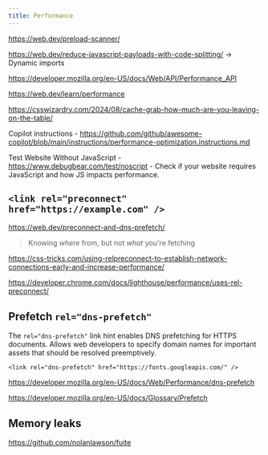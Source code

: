 ```yaml
---
title: Performance
---
```


https://web.dev/preload-scanner/

https://web.dev/reduce-javascript-payloads-with-code-splitting/ → Dynamic imports

https://developer.mozilla.org/en-US/docs/Web/API/Performance_API

https://web.dev/learn/performance

https://csswizardry.com/2024/08/cache-grab-how-much-are-you-leaving-on-the-table/

Copilot instructions - https://github.com/github/awesome-copilot/blob/main/instructions/performance-optimization.instructions.md

Test Website Without JavaScript - https://www.debugbear.com/test/noscript - Check if your website requires JavaScript and how JS impacts performance.

## `<link rel="preconnect" href="https://example.com" />`

https://web.dev/preconnect-and-dns-prefetch/

> Knowing _where_ from, but not _what_ you're fetching

https://css-tricks.com/using-relpreconnect-to-establish-network-connections-early-and-increase-performance/

https://developer.chrome.com/docs/lighthouse/performance/uses-rel-preconnect/

## Prefetch `rel="dns-prefetch"`

The `rel="dns-prefetch"` link hint enables DNS prefetching for HTTPS documents. Allows web developers to specify domain names for important assets that should be resolved preemptively.

`<link rel="dns-prefetch" href="https://fonts.googleapis.com/" />`

https://developer.mozilla.org/en-US/docs/Web/Performance/dns-prefetch

https://developer.mozilla.org/en-US/docs/Glossary/Prefetch

## Memory leaks

https://github.com/nolanlawson/fuite

